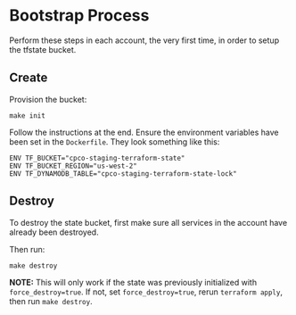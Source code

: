 # Bootstrap Process

Perform these steps in each account, the very first time, in order to setup the tfstate bucket. 

## Create

Provision the bucket:
```
make init
```

Follow the instructions at the end. Ensure the environment variables have been set in the `Dockerfile`.
They look something like this:
```
ENV TF_BUCKET="cpco-staging-terraform-state"
ENV TF_BUCKET_REGION="us-west-2"
ENV TF_DYNAMODB_TABLE="cpco-staging-terraform-state-lock"
```

## Destroy

To destroy the state bucket, first make sure all services in the account have already been destroyed. 

Then run:
```
make destroy
```

**NOTE:** This will only work if the state was previously initialized with `force_destroy=true`. If not, set `force_destroy=true`, rerun `terraform apply`, then run `make destroy`.
